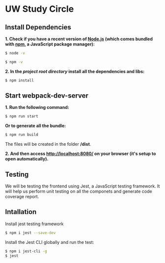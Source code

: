 # UW Study Circle 

## Install Dependencies

**1. Check if you have a recent version of [Node.js](https://nodejs.org/) (which comes bundled with [npm](https://www.npmjs.com/), a JavaScript package manager):**

```bash
$ node -v
```

```bash
$ npm -v
```

**2. In the _project root directory_ install all the dependencies and libs:**

```bash
$ npm install
```

## Start webpack-dev-server

**1. Run the following command:**

```bash
$ npm run start
```

**Or to generate all the bundle:**

```bash
$ npm run build
```

The files will be created in the folder **/dist**.

**2. And then access [http://localhost:8080/](http://localhost:8080/) on your browser (it's setup to open automatically).**

## Testing

We will be testing the frontend using Jest, a JavaScript testing framework. It will help us perform unit testing on all the componets and generate code coverage report.

## Intallation

Install jest testing framework

```bash
$ npm i jest --save-dev
```

Install the Jest CLI globally and run the test:

```bash
$ npm i jest-cli -g
$ jest
```


